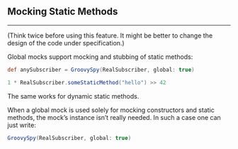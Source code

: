 ## Mocking Static Methods
------

(Think twice before using this feature. It might be better to change the design of the code under specification.)

Global mocks support mocking and stubbing of static methods:

```groovy
def anySubscriber = GroovySpy(RealSubscriber, global: true)

1 * RealSubscriber.someStaticMethod("hello") >> 42
```

The same works for dynamic static methods.


When a global mock is used solely for mocking constructors and static methods, the mock’s instance isn’t really needed. In such a case one can just write:

```groovy
GroovySpy(RealSubscriber, global: true)
```
